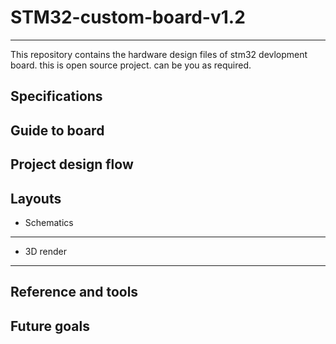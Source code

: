 # STM32-custom-board-v1.2
---

This repository contains the hardware design files of stm32 devlopment board. this is open source project. can be you as required.

Specifications
--

Guide to board
--

Project design flow
--

Layouts
--

* Schematics
---

* 3D render
---

Reference and tools 
--

Future goals 
--
